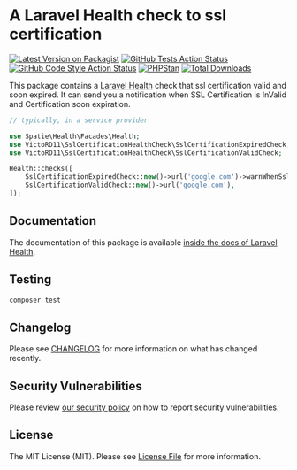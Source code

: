 # A Laravel Health check to ssl certification

[![Latest Version on Packagist](https://img.shields.io/packagist/v/victord11/ssl-certification-health-check.svg?style=flat-square)](https://packagist.org/packages/victord11/ssl-certification-health-check)
[![GitHub Tests Action Status](https://img.shields.io/github/workflow/status/victord11/ssl-certification-health-check/run-tests?label=tests)](https://github.com/victord11/ssl-certification-health-check/actions?query=workflow%3Arun-tests+branch%3Amain)
[![GitHub Code Style Action Status](https://img.shields.io/github/workflow/status/victord11/ssl-certification-health-check/Check%20&%20fix%20styling?label=code%20style)](https://github.com/victord11/ssl-certification-health-check/actions?query=workflow%3A"Check+%26+fix+styling"+branch%3Amain)
[![PHPStan](https://github.com/victord11/ssl-certification-health-check/actions/workflows/phpstan.yml/badge.svg)](https://github.com/victord11/ssl-certification-health-check/actions/workflows/phpstan.yml)
[![Total Downloads](https://img.shields.io/packagist/dt/victord11/ssl-certification-health-check.svg?style=flat-square)](https://packagist.org/packages/victord11/ssl-certification-health-check)

This package contains a [Laravel Health](https://spatie.be/docs/laravel-health) check that ssl certification valid and soon expired. It can send you a notification when SSL Certification is InValid and Certification soon expiration.

```php
// typically, in a service provider

use Spatie\Health\Facades\Health;
use VictoRD11\SslCertificationHealthCheck\SslCertificationExpiredCheck;
use VictoRD11\SslCertificationHealthCheck\SslCertificationValidCheck;

Health::checks([
    SslCertificationExpiredCheck::new()->url('google.com')->warnWhenSslCertificationExpiringDay(24)->faiWhenSslCertificationExpiringDay(14),
    SslCertificationValidCheck::new()->url('google.com'),
]);
```

## Documentation

The documentation of this package is available [inside the docs of Laravel Health](https://spatie.be/docs/laravel-health/v1/available-checks/ssl-certfication).

## Testing

```bash
composer test
```

## Changelog

Please see [CHANGELOG](CHANGELOG.md) for more information on what has changed recently.

## Security Vulnerabilities

Please review [our security policy](../../security/policy) on how to report security vulnerabilities.

## License

The MIT License (MIT). Please see [License File](LICENSE.md) for more information.
